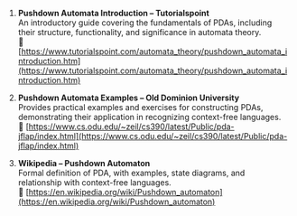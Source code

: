 

1. **Pushdown Automata Introduction – Tutorialspoint**  
   An introductory guide covering the fundamentals of PDAs, including their structure, functionality, and significance in automata theory.  
   🔗 [https://www.tutorialspoint.com/automata_theory/pushdown_automata_introduction.htm](https://www.tutorialspoint.com/automata_theory/pushdown_automata_introduction.htm)

2. **Pushdown Automata Examples – Old Dominion University**  
   Provides practical examples and exercises for constructing PDAs, demonstrating their application in recognizing context-free languages.  
   🔗 [https://www.cs.odu.edu/~zeil/cs390/latest/Public/pda-jflap/index.html](https://www.cs.odu.edu/~zeil/cs390/latest/Public/pda-jflap/index.html)

3. **Wikipedia – Pushdown Automaton**  
   Formal definition of PDA, with examples, state diagrams, and relationship with context-free languages.  
   🔗 [https://en.wikipedia.org/wiki/Pushdown_automaton](https://en.wikipedia.org/wiki/Pushdown_automaton)
